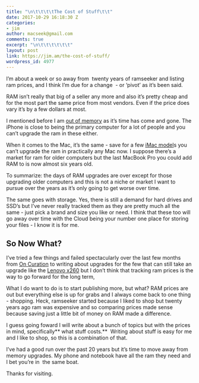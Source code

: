 ```yaml
---
title: "\n\t\t\t\tThe Cost of Stuff\t\t"
date: 2017-10-29 16:18:30 Z
categories:
- jim
author: macseek@gmail.com
comments: true
excerpt: "\n\t\t\t\t\t\t"
layout: post
link: https://jim.am/the-cost-of-stuff/
wordpress_id: 4977
---
```


I’m about a week or so away from  twenty years of ramseeker and listing ram prices, and I think I’m due for a change  - or ‘pivot’ as it’s been said.




RAM isn’t really that big of a seller any more and also it’s pretty cheap and for the most part the same price from most vendors. Even if the price does vary it’s by a few dollars at most.




I mentioned before I am [out of memory](https://jim.am/2016/05/out-of-memory/) as it’s time has come and gone. The iPhone is close to being the primary computer for a lot of people and you can’t upgrade the ram in these either.




When it comes to the Mac, it’s the same - save for a few [iMac model](https://jim.am/2015/10/owc-confirms-new-21-5-inch-late-2015-retina-imacs-can8217t-accept-user-installed-ram-upgrades/)s you can’t upgrade the ram in practically any Mac now. I suppose there’s a market for ram for older computers but the last MacBook Pro you could add RAM to is now almost six years old.




To summarize: the days of RAM upgrades are over except for those upgrading older computers and this is not a niche or market I want to pursue over the years as it’s only going to get worse over time.




The same goes with storage. Yes, there is still a demand for hard drives and SSD’s but I’ve never really tracked them as they are pretty much all the same - just pick a brand and size you like or need. I think that these too will go away over time with the Cloud being your number one place for storing your files - I know it is for me.




## So Now What?




I’ve tried a few things and failed spectacularly over the last few months from [O](https://jim.am/2017/06/on-curation/)[n Curation](https://jim.am/2017/06/on-curation/) to writing about upgrades for the few that can still take an upgrade like the [Lenovo x260](https://jim.am/2017/09/lenovo-thinkpad-x260-ram-and-ssd-upgrades/) but I don’t think that tracking ram prices is the way to go forward for the long term,




What I do want to do is to start publishing more, but what? RAM prices are out but everything else is up for grabs and I always come back to one thing - shopping. Heck, ramseeker started because I liked to shop but twenty years ago ram was expensive and so comparing prices made sense because saving just a little bit of money on RAM made a difference.




I guess going foward I will write about a bunch of topics but with the prices in mind, specifically** what stuff costs.**  Writing about stuff is easy for me and I like to shop, so this is a combination of that.




I’ve had a good run over the past 20 years but it’s time to move away from memory upgrades. My phone and notebook have all the ram they need and I bet you’re in  the same boat.




Thanks for visiting.


		
